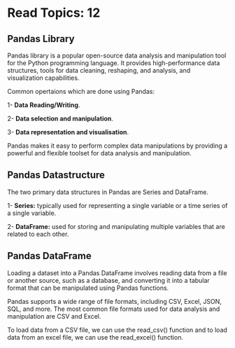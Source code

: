 # Read Topics: 12

## Pandas Library

Pandas library is a popular open-source data analysis and manipulation tool for the Python programming language. It provides high-performance data structures, tools for data cleaning, reshaping, and analysis, and visualization capabilities.

Common opertaions which are done using Pandas:

1- **Data Reading/Writing**.

2- **Data selection and manipulation**.

3- **Data representation and visualisation**.

Pandas makes it easy to perform complex data manipulations by providing a powerful and flexible toolset for data analysis and manipulation.

## Pandas Datastructure

The two primary data structures in Pandas are Series and DataFrame.

1- **Series:** typically used for representing a single variable or a time series of a single variable. 

2- **DataFrame:** used for storing and manipulating multiple variables that are related to each other.

## Pandas DataFrame 

Loading a dataset into a Pandas DataFrame involves reading data from a file or another source, such as a database, and converting it into a tabular format that can be manipulated using Pandas functions.

Pandas supports a wide range of file formats, including CSV, Excel, JSON, SQL, and more. The most common file formats used for data analysis and manipulation are CSV and Excel.

To load data from a CSV file, we can use the read_csv() function and to load data from an excel file, we can use the read_excel() function.